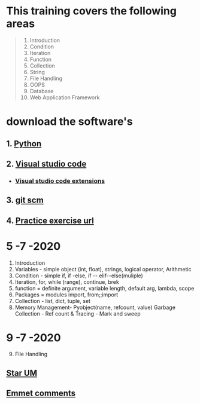 # This training covers the following areas


> 1. Introduction
> 2. Condition
> 3. Iteration
> 4. Function
> 5. Collection
> 6. String
> 7. File Handling
> 8. OOPS
> 9. Database
> 10. Web Application Framework


# download the software's

## 1. [Python](https://www.python.org/downloads/release/python-383/)

## 2. [Visual studio code](https://code.visualstudio.com/download)

- ### [Visual studio code extensions](https://github.com/loyolastalin/CLI_Linux/blob/master/vscode_extentions.md)


## 3. [git scm](https://git-scm.com/)

## 4. [Practice exercise url](https://www.w3resource.com/python-exercises/python-basic-exercise-6.php)

# 5 -7 -2020

1. Introduction
2. Variables - simple object (int, float), strings, logical operator, Arithmetic
3. Condition - simple if, if -else, if -- elif--else(muliple)
4. Iteration, for, while (range), continue, brek
5. function = definite argument, variable length, default arg, lambda, scope
6. Packages = modules import, from;;import
7. Collection - list, dict, tuple, set
8. Memory Management- Pyobject(name, refcount, value) Garbage Collection - Ref count & Tracing - Mark and sweep

# 9 -7 -2020

9. File Handling

## [Star UM](http://staruml.io/download)

## [Emmet comments](https://docs.emmet.io/cheat-sheet/)

